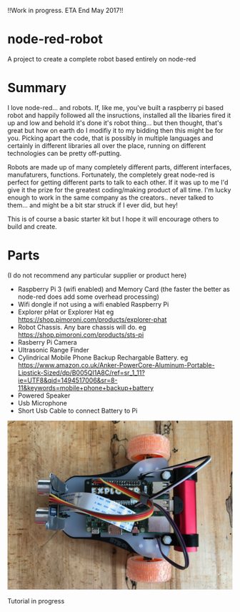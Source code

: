 !!Work in progress. ETA End May 2017!!


# node-red-robot
A project to create a complete robot based entirely on node-red

# Summary
I love node-red... and robots. 
If, like me, you've built a raspberry pi based robot and happily followed all the insructions, installed all the libaries fired it up and low and behold it's done it's robot thing... but then thought, that's great but how on earth do I modifiy it to my bidding then this might be for you.
Picking apart the code, that is possibly in multiple languages and certainly in different libraries all over the place, running on different technologies can be pretty off-putting.

Robots are made up of many completely different parts, different interfaces, manufaturers, functions. Fortunately, the completely great node-red is perfect for getting different parts to talk to each other. If it was up to me I'd give it the prize for the greatest coding/making product of all time. I'm lucky enough to work in the same company as the creators.. never talked to them... and might be a bit star struck if I ever did, but hey!


This is of course a basic starter kit but I hope it will encourage others to build and create.

# Parts
(I do not recommend any particular supplier or product here)
* Raspberry Pi 3 (wifi enabled) and Memory Card (the faster the better as node-red does add some overhead processing)
* Wifi dongle if not using a wifi enabled Raspberry Pi
* Explorer pHat or Explorer Hat eg https://shop.pimoroni.com/products/explorer-phat
* Robot Chassis. Any bare chassis will do. eg https://shop.pimoroni.com/products/sts-pi
* Rasberry Pi Camera
* Ultrasonic Range Finder
* Cylindrical Mobile Phone Backup Rechargable Battery. eg https://www.amazon.co.uk/Anker-PowerCore-Aluminum-Portable-Lipstick-Sized/dp/B005QI1A8C/ref=sr_1_11?ie=UTF8&qid=1494517006&sr=8-11&keywords=mobile+phone+backup+battery
* Powered Speaker
* Usb Microphone 
* Short Usb Cable to connect Battery to Pi

![node-red-robot](https://github.com/tim-minter/node-red-robot/blob/master/IMG_3955.JPG)

Tutorial in progress
